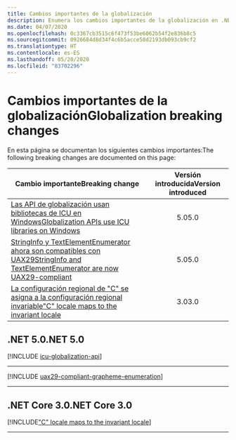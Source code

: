 ```yaml
---
title: Cambios importantes de la globalización
description: Enumera los cambios importantes de la globalización en .NET Core.
ms.date: 04/07/2020
ms.openlocfilehash: 0c3367cb3515c6f473f53be6062b54f2e836b8c5
ms.sourcegitcommit: 0926684d8d34f4c6b5acce58d2193db093cb9cf2
ms.translationtype: HT
ms.contentlocale: es-ES
ms.lasthandoff: 05/20/2020
ms.locfileid: "83702296"
---
```

# <a name="globalization-breaking-changes"></a><span data-ttu-id="dfeed-103">Cambios importantes de la globalización</span><span class="sxs-lookup"><span data-stu-id="dfeed-103">Globalization breaking changes</span></span>

<span data-ttu-id="dfeed-104">En esta página se documentan los siguientes cambios importantes:</span><span class="sxs-lookup"><span data-stu-id="dfeed-104">The following breaking changes are documented on this page:</span></span>

| <span data-ttu-id="dfeed-105">Cambio importante</span><span class="sxs-lookup"><span data-stu-id="dfeed-105">Breaking change</span></span> | <span data-ttu-id="dfeed-106">Versión introducida</span><span class="sxs-lookup"><span data-stu-id="dfeed-106">Version introduced</span></span> |
| - | :-: |
| [<span data-ttu-id="dfeed-107">Las API de globalización usan bibliotecas de ICU en Windows</span><span class="sxs-lookup"><span data-stu-id="dfeed-107">Globalization APIs use ICU libraries on Windows</span></span>](#globalization-apis-use-icu-libraries-on-windows) | <span data-ttu-id="dfeed-108">5.0</span><span class="sxs-lookup"><span data-stu-id="dfeed-108">5.0</span></span> |
| [<span data-ttu-id="dfeed-109">StringInfo y TextElementEnumerator ahora son compatibles con UAX29</span><span class="sxs-lookup"><span data-stu-id="dfeed-109">StringInfo and TextElementEnumerator are now UAX29-compliant</span></span>](#stringinfo-and-textelementenumerator-are-now-uax29-compliant) | <span data-ttu-id="dfeed-110">5.0</span><span class="sxs-lookup"><span data-stu-id="dfeed-110">5.0</span></span> |
| [<span data-ttu-id="dfeed-111">La configuración regional de "C" se asigna a la configuración regional invariable</span><span class="sxs-lookup"><span data-stu-id="dfeed-111">"C" locale maps to the invariant locale</span></span>](#c-locale-maps-to-the-invariant-locale) | <span data-ttu-id="dfeed-112">3.0</span><span class="sxs-lookup"><span data-stu-id="dfeed-112">3.0</span></span> |

## <a name="net-50"></a><span data-ttu-id="dfeed-113">.NET 5.0</span><span class="sxs-lookup"><span data-stu-id="dfeed-113">.NET 5.0</span></span>

[!INCLUDE [icu-globalization-api](../../../includes/core-changes/globalization/5.0/icu-globalization-api.md)]

***

[!INCLUDE [uax29-compliant-grapheme-enumeration](../../../includes/core-changes/globalization/5.0/uax29-compliant-grapheme-enumeration.md)]

***

## <a name="net-core-30"></a><span data-ttu-id="dfeed-114">.NET Core 3.0</span><span class="sxs-lookup"><span data-stu-id="dfeed-114">.NET Core 3.0</span></span>

[!INCLUDE["C" locale maps to the invariant locale](~/includes/core-changes/globalization/3.0/c-locale-maps-to-invariant-locale.md)]

***
